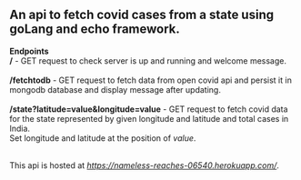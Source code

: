 ## An api to fetch covid cases from a state using goLang and echo framework.

**Endpoints**<br/>
**/**  -   GET request to check server is up and running and welcome message. <br/><br/>
**/fetchtodb** - GET request to fetch data from open covid api and persist it in mongodb database and display message after updating.<br/><br/>
**/state?latitude=value&longitude=value** -  GET request to fetch covid data for the state represented by given longitude and latitude and total cases in India.<br/>
                                                 Set longitude and latitude at the position of *value*.  <br/><br/>

This api is hosted at *https://nameless-reaches-06540.herokuapp.com/*.
